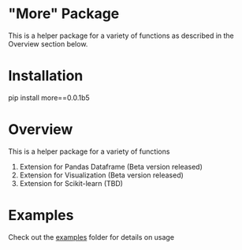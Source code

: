 # "More" Package

This is a helper package for a variety of functions as described in the Overview section below. 

# Installation

pip install more==0.0.1b5

# Overview

This is a helper package for a variety of functions
1. Extension for Pandas Dataframe (Beta version released)
2. Extension for Visualization (Beta version released)
3. Extension for Scikit-learn (TBD)

# Examples
Check out the  [examples](https://github.com/ngupta23/more/tree/master/examples) folder for details on usage
